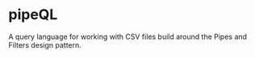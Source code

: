 # pipeQL
A query language for working with CSV files build around the Pipes and Filters design pattern.
